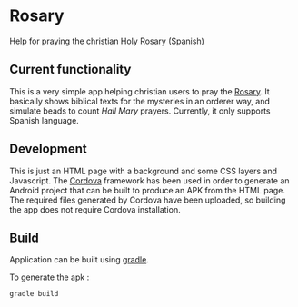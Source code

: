 # Rosary
Help for praying the christian Holy Rosary (Spanish)

## Current functionality

This is a very simple app helping christian users to pray the [Rosary](https://en.wikipedia.org/wiki/Rosary).
It basically shows biblical texts for the mysteries in an orderer way, and simulate beads to count _Hail Mary_ prayers.
Currently, it only supports Spanish language.

## Development

This is just an HTML page with a background and some CSS layers and Javascript.
The [Cordova](https://cordova.apache.org/) framework has been used in order to generate an Android project that can be built to produce an APK from the HTML page.
The required files generated by Cordova have been uploaded, so building the app does not require Cordova installation.

## Build

Application can be built using [gradle](http://www.gradle.org).

To generate the apk :

	gradle build
